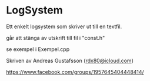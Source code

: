 # LogSystem

Ett enkelt logsystem som skriver ut till en textfil.

går att stänga av utskrift till fil i "const.h"

se exempel i Exempel.cpp

Skriven av Andreas Gustafsson (rdx80@icloud.com)

https://www.facebook.com/groups/1957645404448414/
